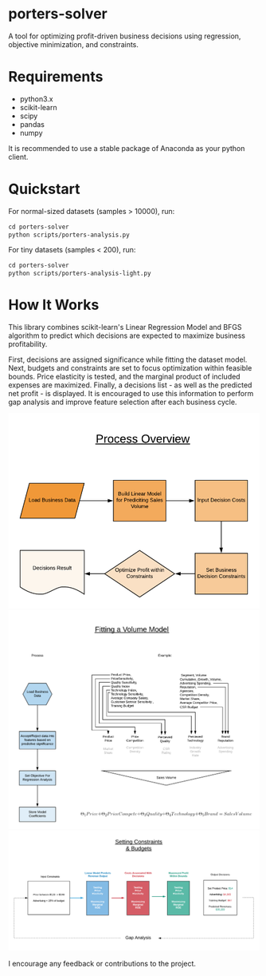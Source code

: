 # porters-solver
A tool for optimizing profit-driven business decisions using regression, objective minimization, and constraints.

# Requirements

- python3.x
- scikit-learn
- scipy
- pandas
- numpy

It is recommended to use a stable package of Anaconda as your python client.

# Quickstart

For normal-sized datasets (samples > 10000), run:

```python3
cd porters-solver
python scripts/porters-analysis.py
```

For tiny datasets (samples < 200), run:

```python3
cd porters-solver
python scripts/porters-analysis-light.py
```

# How It Works

This library combines scikit-learn's Linear Regression Model and BFGS algorithm to predict which decisions are expected to maximize business profitability.

First, decisions are assigned significance while fitting the dataset model. Next, budgets and constraints are set to focus optimization within feasible bounds. Price elasticity is tested, and the marginal product of included expenses are maximized. Finally, a decisions list - as well as the predicted net profit - is displayed. It is encouraged to use this information to perform gap analysis and improve feature selection after each business cycle.

<img src="/images/overview.png" width="680">

<img src="/images/volumemodel.png" width="850">

<img src="/images/constraints.png" width="900">

I encourage any feedback or contributions to the project.
